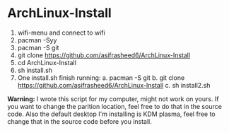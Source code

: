# ArchLinux-Install
1. wifi-menu and connect to wifi
2. pacman -Syy
3. pacman -S git
4. git clone https://github.com/asifrasheed6/ArchLinux-Install
5. cd ArchLinux-Install
6. sh install.sh
7. One install.sh finish running:
	a. pacman -S git
	b. git clone https://github.com/asifrasheed6/ArchLinux-Install
	c. sh install2.sh

<b>Warning:</b> I wrote this script for my computer, might not work on yours. If you want to change the parition location, feel free to do that in the source code. Also the default desktop I'm installing is KDM plasma, feel free to change that in the source code before you install.
